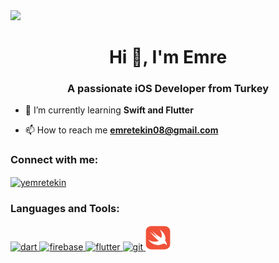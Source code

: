 <img src="https://readme-typing-svg.herokuapp.com?duration=3000&lines=Hi+there+%3A);I'm+Emre.;I'm+an+iOS+Engineer.;I+love+programming+iPhone(iOS)+projects.">
  </a>
<h1 align="center">Hi 👋, I'm Emre</h1>
<h3 align="center">A passionate iOS Developer from Turkey</h3>

- 🌱 I’m currently learning **Swift and Flutter**

- 📫 How to reach me **emretekin08@gmail.com**

<h3 align="left">Connect with me:</h3>
<p align="left">
<a href="https://linkedin.com/in/yemretekin" target="blank"><img align="center" src="https://raw.githubusercontent.com/rahuldkjain/github-profile-readme-generator/master/src/images/icons/Social/linked-in-alt.svg" alt="yemretekin" height="30" width="40" /></a>
</p>

<h3 align="left">Languages and Tools:</h3>
<p align="left"> <a href="https://dart.dev" target="_blank" rel="noreferrer"> <img src="https://www.vectorlogo.zone/logos/dartlang/dartlang-icon.svg" alt="dart" width="40" height="40"/> </a> <a href="https://firebase.google.com/" target="_blank" rel="noreferrer"> <img src="https://www.vectorlogo.zone/logos/firebase/firebase-icon.svg" alt="firebase" width="40" height="40"/> </a> <a href="https://flutter.dev" target="_blank" rel="noreferrer"> <img src="https://www.vectorlogo.zone/logos/flutterio/flutterio-icon.svg" alt="flutter" width="40" height="40"/> </a> <a href="https://git-scm.com/" target="_blank" rel="noreferrer"> <img src="https://www.vectorlogo.zone/logos/git-scm/git-scm-icon.svg" alt="git" width="40" height="40"/> </a> <a href="https://developer.apple.com/swift/" target="_blank" rel="noreferrer"> <img src="https://raw.githubusercontent.com/devicons/devicon/master/icons/swift/swift-original.svg" alt="swift" width="40" height="40"/> </a> </p>
